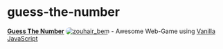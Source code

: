 # guess-the-number
**[Guess The Number](https://itsBemZ.github.io/Guess-The-Number/)** <span><a href="https://twitter.com/zouhair_bem" target="blank"><img style="border-radius:10px;" src="https://img.shields.io/website?down_color=red&down_message=offline&label=&style=plastic&up_color=green&up_message=online&url=https%3A%2F%2FitsBemZ.github.io%2FGuess-The-Number%2F" alt="zouhair_bem" /></a></span> - Awesome Web-Game using [Vanilla JavaScript](http://vanilla-js.com/)
